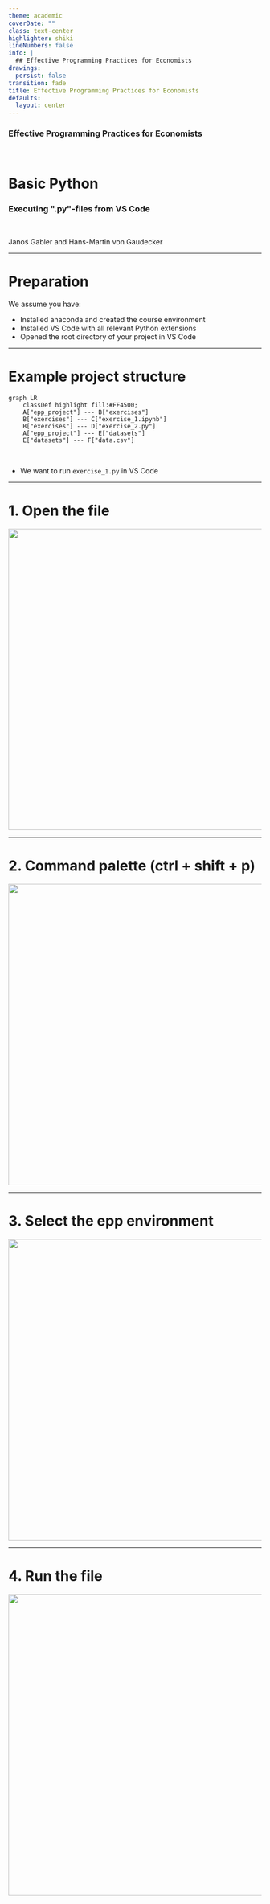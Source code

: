 ```yaml
---
theme: academic
coverDate: ""
class: text-center
highlighter: shiki
lineNumbers: false
info: |
  ## Effective Programming Practices for Economists
drawings:
  persist: false
transition: fade
title: Effective Programming Practices for Economists
defaults:
  layout: center
---
```


### Effective Programming Practices for Economists

<br/>

# Basic Python

### Executing ".py"-files from VS Code

<br/>


Janoś Gabler and Hans-Martin von Gaudecker

---

# Preparation

We assume you have:
- Installed anaconda and created the course environment
- Installed VS Code with all relevant Python extensions
- Opened the root directory of your project in VS Code

---

# Example project structure


```mermaid {theme: 'dark', scale: 0.8}
graph LR
    classDef highlight fill:#FF4500;
    A["epp_project"] --- B["exercises"]
    B["exercises"] --- C["exercise_1.ipynb"]
    B["exercises"] --- D["exercise_2.py"]
    A["epp_project"] --- E["datasets"]
    E["datasets"] --- F["data.csv"]
```

<br/>

- We want to run `exercise_1.py` in VS Code


---

# 1. Open the file

<img src="/py_file.png" class="rounded" width="600"/>


---

# 2. Command palette (ctrl + shift + p)

<img src="/command_select_interpreter.png" class="rounded" width="600"/>


---

# 3. Select the epp environment

<img src="/selecting_epp_env.png" class="rounded" width="600"/>


---

# 4. Run the file

<img src="/click_run.png" class="rounded" width="600"/>

